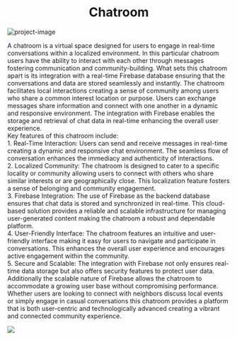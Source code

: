 <h1 align="center" id="title">Chatroom</h1>
<img src="https://photos.app.goo.gl/h6LtEwFSvL2AL7sj6" alt="project-image">
<p id="description">A chatroom is a virtual space designed for users to engage in real-time conversations within a localized environment. In this particular chatroom users have the ability to interact with each other through messages fostering communication and community-building. What sets this chatroom apart is its integration with a real-time Firebase database ensuring that the conversations and data are stored seamlessly and instantly. The chatroom facilitates local interactions creating a sense of community among users who share a common interest location or purpose. Users can exchange messages share information and connect with one another in a dynamic and responsive environment. The integration with Firebase enables the storage and retrieval of chat data in real-time enhancing the overall user experience.<br> Key features of this chatroom include: <br>1. Real-Time Interaction: Users can send and receive messages in real-time creating a dynamic and responsive chat environment. The seamless flow of conversation enhances the immediacy and authenticity of interactions. <br>2. Localized Community: The chatroom is designed to cater to a specific locality or community allowing users to connect with others who share similar interests or are geographically close. This localization feature fosters a sense of belonging and community engagement.<br> 3. Firebase Integration: The use of Firebase as the backend database ensures that chat data is stored and synchronized in real-time. This cloud-based solution provides a reliable and scalable infrastructure for managing user-generated content making the chatroom a robust and dependable platform.<br> 4. User-Friendly Interface: The chatroom features an intuitive and user-friendly interface making it easy for users to navigate and participate in conversations. This enhances the overall user experience and encourages active engagement within the community. <br>5. Secure and Scalable: The integration with Firebase not only ensures real-time data storage but also offers security features to protect user data. Additionally the scalable nature of Firebase allows the chatroom to accommodate a growing user base without compromising performance. Whether users are looking to connect with neighbors discuss local events or simply engage in casual conversations this chatroom provides a platform that is both user-centric and technologically advanced creating a vibrant and connected community experience.</p>
<img src="Chatroom\chatroom\image\ss2.png">
